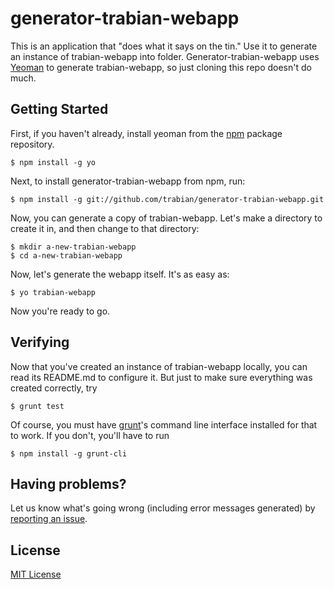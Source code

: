 # generator-trabian-webapp

This is an application that "does what it says on the tin." Use it to generate an instance of trabian-webapp into folder. Generator-trabian-webapp uses [Yeoman](http://yeoman.io) to generate trabian-webapp, so just cloning this repo doesn't do much.

## Getting Started

First, if you haven't already, install yeoman from the [npm](https://npmjs.org) package repository.

```
$ npm install -g yo
```

Next, to install generator-trabian-webapp from npm, run:

```
$ npm install -g git://github.com/trabian/generator-trabian-webapp.git
```

Now, you can generate a copy of trabian-webapp. Let's make a directory to create it in, and then change to that directory:

```
$ mkdir a-new-trabian-webapp
$ cd a-new-trabian-webapp
```

Now, let's generate the webapp itself. It's as easy as:

```
$ yo trabian-webapp
```

Now you're ready to go. 

## Verifying

Now that you've created an instance of trabian-webapp locally, you can read its README.md to configure it. But just to make sure everything was created correctly, try 

```
$ grunt test
```

Of course, you must have [grunt](http://gruntjs.com)'s command line interface installed for that to work. If you don't, you'll have to run

```
$ npm install -g grunt-cli
```

## Having problems?
Let us know what's going wrong (including error messages generated) by [reporting an issue](https://github.com/trabian/generator-trabian-webapp/issues).


## License

[MIT License](http://en.wikipedia.org/wiki/MIT_License)
